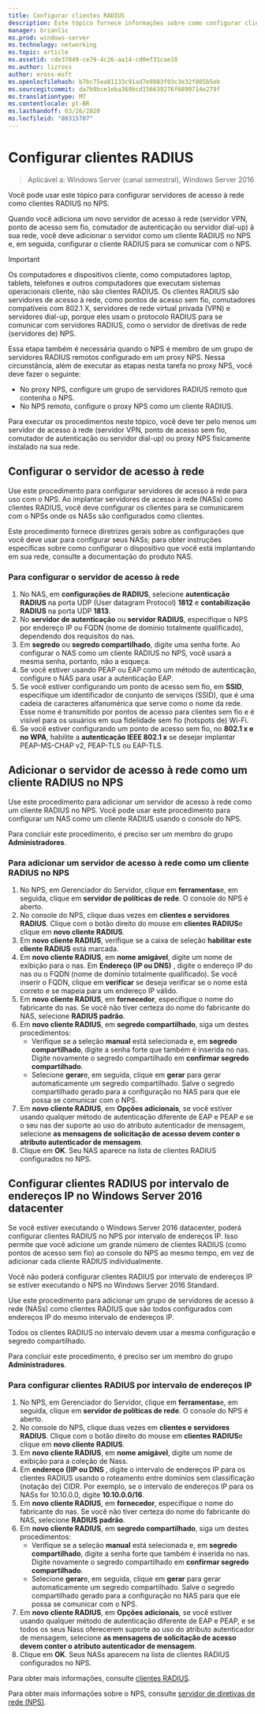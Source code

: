 ```yaml
---
title: Configurar clientes RADIUS
description: Este tópico fornece informações sobre como configurar clientes RADIUS para o servidor de políticas de rede no Windows Server 2016.
manager: brianlic
ms.prod: windows-server
ms.technology: networking
ms.topic: article
ms.assetid: cde37849-ce79-4c26-aa14-cd0ef31cae18
ms.author: lizross
author: eross-msft
ms.openlocfilehash: b7bc75ea81133c91ad7e9883f03c3e32f085b5eb
ms.sourcegitcommit: da7b9bce1eba369bcd156639276f6899714e279f
ms.translationtype: MT
ms.contentlocale: pt-BR
ms.lasthandoff: 03/26/2020
ms.locfileid: "80315707"
---
```

# <a name="configure-radius-clients"></a>Configurar clientes RADIUS

>Aplicável a: Windows Server (canal semestral), Windows Server 2016

Você pode usar este tópico para configurar servidores de acesso à rede como clientes RADIUS no NPS.

Quando você adiciona um novo servidor de acesso à rede \(servidor VPN, ponto de acesso sem fio, comutador de autenticação ou servidor dial-up\) à sua rede, você deve adicionar o servidor como um cliente RADIUS no NPS e, em seguida, configurar o cliente RADIUS para se comunicar com o NPS.

>[!IMPORTANT]
>Os computadores e dispositivos cliente, como computadores laptop, tablets, telefones e outros computadores que executam sistemas operacionais cliente, não são clientes RADIUS. Os clientes RADIUS são servidores de acesso à rede, como pontos de acesso sem fio, comutadores compatíveis com 802.1 X, servidores de rede virtual privada (VPN) e servidores dial-up, porque eles usam o protocolo RADIUS para se comunicar com servidores RADIUS, como o servidor de diretivas de rede \(servidores de\) NPS.

Essa etapa também é necessária quando o NPS é membro de um grupo de servidores RADIUS remotos configurado em um proxy NPS. Nessa circunstância, além de executar as etapas nesta tarefa no proxy NPS, você deve fazer o seguinte:

- No proxy NPS, configure um grupo de servidores RADIUS remoto que contenha o NPS.
- No NPS remoto, configure o proxy NPS como um cliente RADIUS.

Para executar os procedimentos neste tópico, você deve ter pelo menos um servidor de acesso à rede \(servidor VPN, ponto de acesso sem fio, comutador de autenticação ou servidor dial-up\) ou proxy NPS fisicamente instalado na sua rede.

## <a name="configure-the-network-access-server"></a>Configurar o servidor de acesso à rede

Use este procedimento para configurar servidores de acesso à rede para uso com o NPS. Ao implantar servidores de acesso à rede (NASs) como clientes RADIUS, você deve configurar os clientes para se comunicarem com o NPSs onde os NASs são configurados como clientes.

Este procedimento fornece diretrizes gerais sobre as configurações que você deve usar para configurar seus NASs; para obter instruções específicas sobre como configurar o dispositivo que você está implantando em sua rede, consulte a documentação do produto NAS.

### <a name="to-configure-the-network-access-server"></a>Para configurar o servidor de acesso à rede

1. No NAS, em **configurações de RADIUS**, selecione **autenticação RADIUS** na porta UDP (User datagram Protocol) **1812** e **contabilização RADIUS** na porta UDP **1813**.
2. No **servidor de autenticação** ou **servidor RADIUS**, especifique o NPS por endereço IP ou FQDN (nome de domínio totalmente qualificado), dependendo dos requisitos do nas. 
3. Em **segredo** ou **segredo compartilhado**, digite uma senha forte. Ao configurar o NAS como um cliente RADIUS no NPS, você usará a mesma senha, portanto, não a esqueça.
4. Se você estiver usando PEAP ou EAP como um método de autenticação, configure o NAS para usar a autenticação EAP.
5. Se você estiver configurando um ponto de acesso sem fio, em **SSID**, especifique um identificador de conjunto de serviços \(SSID\), que é uma cadeia de caracteres alfanumérica que serve como o nome da rede. Esse nome é transmitido por pontos de acesso para clientes sem fio e é visível para os usuários em sua fidelidade sem fio \(hotspots de\) Wi-Fi.
6. Se você estiver configurando um ponto de acesso sem fio, no **802.1 x e no WPA**, habilite a **autenticação IEEE 802.1 x** se desejar implantar PEAP-MS-CHAP v2, PEAP-TLS ou EAP-TLS.

## <a name="add-the-network-access-server-as-a-radius-client-in-nps"></a>Adicionar o servidor de acesso à rede como um cliente RADIUS no NPS

Use este procedimento para adicionar um servidor de acesso à rede como um cliente RADIUS no NPS. Você pode usar este procedimento para configurar um NAS como um cliente RADIUS usando o console do NPS.

Para concluir este procedimento, é preciso ser um membro do grupo **Administradores**.

### <a name="to-add-a-network-access-server-as-a-radius-client-in-nps"></a>Para adicionar um servidor de acesso à rede como um cliente RADIUS no NPS

1. No NPS, em Gerenciador do Servidor, clique em **ferramentas**e, em seguida, clique em **servidor de políticas de rede**. O console do NPS é aberto.
2. No console do NPS, clique duas vezes em **clientes e servidores RADIUS**. Clique com o botão direito do mouse em **clientes RADIUS**e clique em **novo cliente RADIUS**. 
3. Em **novo cliente RADIUS**, verifique se a caixa de seleção **habilitar este cliente RADIUS** está marcada.
4. Em **novo cliente RADIUS**, em **nome amigável**, digite um nome de exibição para o nas. Em **Endereço (IP ou DNS)** , digite o endereço IP do nas ou o FQDN (nome de domínio totalmente qualificado). Se você inserir o FQDN, clique em **verificar** se deseja verificar se o nome está correto e se mapeia para um endereço IP válido. 
5. Em **novo cliente RADIUS**, em **fornecedor**, especifique o nome do fabricante do nas. Se você não tiver certeza do nome do fabricante do NAS, selecione **RADIUS padrão**.
6. Em **novo cliente RADIUS**, em **segredo compartilhado**, siga um destes procedimentos:
    - Verifique se a seleção **manual** está selecionada e, em **segredo compartilhado**, digite a senha forte que também é inserida no nas. Digite novamente o segredo compartilhado em **confirmar segredo compartilhado**.
    - Selecione **gerar**e, em seguida, clique em **gerar** para gerar automaticamente um segredo compartilhado. Salve o segredo compartilhado gerado para a configuração no NAS para que ele possa se comunicar com o NPS.
7. Em **novo cliente RADIUS**, em **Opções adicionais**, se você estiver usando qualquer método de autenticação diferente de EAP e PEAP e se o seu nas der suporte ao uso do atributo autenticador de mensagem, selecione **as mensagens de solicitação de acesso devem conter o atributo autenticador de mensagem**.
8. Clique em **OK**. Seu NAS aparece na lista de clientes RADIUS configurados no NPS.

## <a name="configure-radius-clients-by-ip-address-range-in-windows-server-2016-datacenter"></a>Configurar clientes RADIUS por intervalo de endereços IP no Windows Server 2016 datacenter

Se você estiver executando o Windows Server 2016 datacenter, poderá configurar clientes RADIUS no NPS por intervalo de endereços IP. Isso permite que você adicione um grande número de clientes RADIUS (como pontos de acesso sem fio) ao console do NPS ao mesmo tempo, em vez de adicionar cada cliente RADIUS individualmente.

Você não poderá configurar clientes RADIUS por intervalo de endereços IP se estiver executando o NPS no Windows Server 2016 Standard.

Use este procedimento para adicionar um grupo de servidores de acesso à rede (NASs) como clientes RADIUS que são todos configurados com endereços IP do mesmo intervalo de endereços IP.

Todos os clientes RADIUS no intervalo devem usar a mesma configuração e segredo compartilhado.

Para concluir este procedimento, é preciso ser um membro do grupo **Administradores**.

### <a name="to-set-up-radius-clients-by-ip-address-range"></a>Para configurar clientes RADIUS por intervalo de endereços IP

1. No NPS, em Gerenciador do Servidor, clique em **ferramentas**e, em seguida, clique em **servidor de políticas de rede**. O console do NPS é aberto.
2. No console do NPS, clique duas vezes em **clientes e servidores RADIUS**. Clique com o botão direito do mouse em **clientes RADIUS**e clique em **novo cliente RADIUS**.
3. Em **novo cliente RADIUS**, em **nome amigável**, digite um nome de exibição para a coleção de Nass.
4. Em **endereço \(\)IP ou DNS** , digite o intervalo de endereços IP para os clientes RADIUS usando o roteamento entre domínios sem classificação \(notação de\) CIDR. Por exemplo, se o intervalo de endereços IP para os NASs for 10.10.0.0, digite **10.10.0.0/16**.
5. Em **novo cliente RADIUS**, em **fornecedor**, especifique o nome do fabricante do nas. Se você não tiver certeza do nome do fabricante do NAS, selecione **RADIUS padrão**.
6. Em **novo cliente RADIUS**, em **segredo compartilhado**, siga um destes procedimentos:
    - Verifique se a seleção **manual** está selecionada e, em **segredo compartilhado**, digite a senha forte que também é inserida no nas. Digite novamente o segredo compartilhado em **confirmar segredo compartilhado**.
    - Selecione **gerar**e, em seguida, clique em **gerar** para gerar automaticamente um segredo compartilhado. Salve o segredo compartilhado gerado para a configuração no NAS para que ele possa se comunicar com o NPS.
7. Em **novo cliente RADIUS**, em **Opções adicionais**, se você estiver usando qualquer método de autenticação diferente de EAP e PEAP, e se todos os seus Nass oferecerem suporte ao uso do atributo autenticador de mensagem, selecione **as mensagens de solicitação de acesso devem conter o atributo autenticador de mensagem**.
8. Clique em **OK**. Seus NASs aparecem na lista de clientes RADIUS configurados no NPS.

Para obter mais informações, consulte [clientes RADIUS](nps-radius-clients.md).

Para obter mais informações sobre o NPS, consulte [servidor de diretivas de rede (NPS)](nps-top.md).